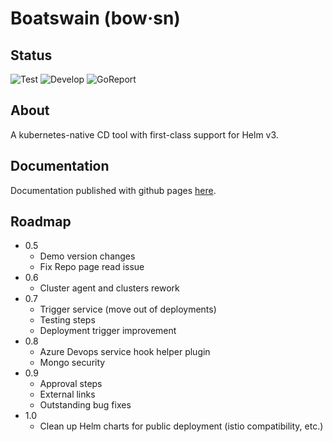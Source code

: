 # Boatswain (bow·sn)

## Status
![Test](https://github.com/RedSailTechnologies/boatswain/workflows/Test/badge.svg?branch=main)
![Develop](https://github.com/RedSailTechnologies/boatswain/workflows/Develop/badge.svg?branch=main)
![GoReport](https://goreportcard.com/badge/github.com/redsailtechnologies/boatswain)

## About
A kubernetes-native CD tool with first-class support for Helm v3.

## Documentation
Documentation published with github pages [here](https://redsailtechnologies.github.io/boatswain/).

## Roadmap
* 0.5
  * Demo version changes
  * Fix Repo page read issue
* 0.6
  * Cluster agent and clusters rework
* 0.7
  * Trigger service (move out of deployments)
  * Testing steps
  * Deployment trigger improvement
* 0.8
  * Azure Devops service hook helper plugin
  * Mongo security
* 0.9
  * Approval steps
  * External links
  * Outstanding bug fixes
* 1.0
  * Clean up Helm charts for public deployment (istio compatibility, etc.)